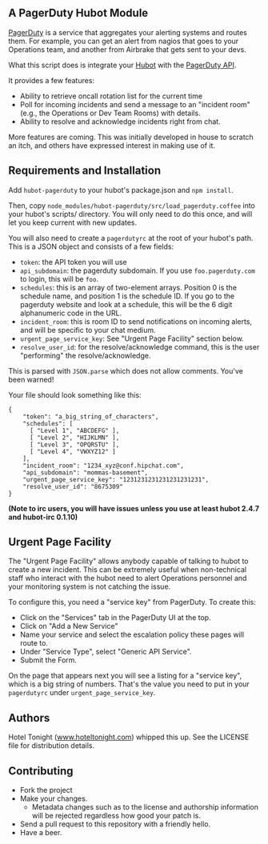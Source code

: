 A PagerDuty Hubot Module
-------------------------

[PagerDuty](http://www.pagerduty.com) is a service that aggregates your
alerting systems and routes them. For example, you can get an alert from nagios
that goes to your Operations team, and another from Airbrake that gets sent to
your devs.

What this script does is integrate your
[Hubot](https://github.com/github/hubot) with the [PagerDuty
API](http://developer.pagerduty.com/).

It provides a few features:

* Ability to retrieve oncall rotation list for the current time
* Poll for incoming incidents and send a message to an "incident room" (e.g., the Operations or Dev Team Rooms) with details.
* Ability to resolve and acknowledge incidents right from chat.

More features are coming. This was initially developed in house to scratch an
itch, and others have expressed interest in making use of it.

Requirements and Installation
-----------------------------

Add `hubot-pagerduty` to your hubot's package.json and `npm install`.

Then, copy `node_modules/hubot-pagerduty/src/load_pagerduty.coffee` into your
hubot's scripts/ directory. You will only need to do this once, and will let
you keep current with new updates.

You will also need to create a `pagerdutyrc` at the root of your hubot's path.
This is a JSON object and consists of a few fields:

* `token`: the API token you will use
* `api_subdomain`: the pagerduty subdomain. If you use `foo.pagerduty.com` to login, this will be `foo`.
* `schedules`: this is an array of two-element arrays. Position 0 is the
  schedule name, and position 1 is the schedule ID. If you go to the pagerduty
  website and look at a schedule, this will be the 6 digit alphanumeric code in
  the URL.
* `incident_room`: this is room ID to send notifications on incoming alerts, and will be specific to your chat medium.
* `urgent_page_service_key`: See "Urgent Page Facility" section below.
* `resolve_user_id`: for the resolve/acknowledge command, this is the user
  "performing" the resolve/acknowledge.

This is parsed with `JSON.parse` which does not allow comments. You've been warned!

Your file should look something like this:

```
{
    "token": "a_big_string_of_characters",
    "schedules": [
      [ "Level 1", "ABCDEFG" ],
      [ "Level 2", "HIJKLMN" ],
      [ "Level 3", "OPQRSTU" ],
      [ "Level 4", "VWXYZ12" ]
    ],
    "incident_room": "1234_xyz@conf.hipchat.com",
    "api_subdomain": "mommas-basement",
    "urgent_page_service_key": "1231231231231231231231",
    "resolve_user_id": "8675309"
}
```

**(Note to irc users, you will have issues unless you use at least hubot 2.4.7
and hubot-irc 0.1.10)**

Urgent Page Facility
--------------------

The "Urgent Page Facility" allows anybody capable of talking to hubot to create
a new incident. This can be extremely useful when non-technical staff who
interact with the hubot need to alert Operations personnel and your monitoring
system is not catching the issue.

To configure this, you need a "service key" from PagerDuty. To create this:

* Click on the "Services" tab in the PagerDuty UI at the top.
* Click on "Add a New Service"
* Name your service and select the escalation policy these pages will route to.
* Under "Service Type", select "Generic API Service".
* Submit the Form.

On the page that appears next you will see a listing for a "service key", which
is a big string of numbers. That's the value you need to put in your
`pagerdutyrc` under `urgent_page_service_key`.

Authors
-------

Hotel Tonight (www.hoteltonight.com) whipped this up. See the LICENSE file for
distribution details.

Contributing
------------

* Fork the project
* Make your changes.
  * Metadata changes such as to the license and authorship information will be
    rejected regardless how good your patch is.
* Send a pull request to this repository with a friendly hello.
* Have a beer.
